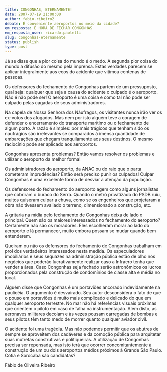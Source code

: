 ```yaml
---
title: CONGONHAS, ETERNAMENTE!
date: 2007-07-19 21:00:00
author: fabio.ribeiro2
debate: É conveniente aeroportos no meio da cidade?
em_resposta: É HORA DE FECHAR CONGONHAS
em_resposta_user: ricardo.paoletti
slug: congonhas-eternamente
status: publish 
type: post
---
```


  

Já se disse que a pior coisa do mundo é o medo. A segunda pior coisa do mundo a difusão do mesmo pela imprensa. Estas verdades parecem se aplicar integralmente aos ecos do acidente que vitimou centenas de pessoas.  

  

Os defensores do fechamento de Congonhas partem de um pressuposto, qual seja: qualquer que seja a causa do acidente o culpado é o aeroporto. Não é não pode ser! O aeroporto é uma coisa e como tal não pode ser culpado pelas cagadas de seus administradores.  

  

Na capela de Nossa Senhora dos Náufragos, os visitantes nunca irão ver os ex-votos dos afogados. Mas nem por isto alguém teve a coragem de defender o encerramento do transporte marítimo ou o fechamento de algum porto. A razão é simples: por mais trágicos que tenham sido os naufrágios são irrelevantes se comparados à imensa quantidade de embarcações que chegam tranquilamente aos seus destinos. O mesmo raciocínio pode ser aplicado aos aeroportos.  

  

Congonhas apresenta problemas? Então vamos resolver os problemas e utilizar o aeroporto da melhor forma!  

  

Os administradores do aeroporto, da ANAC ou do raio que o parta cometeram imprudências? Então será preciso punir os culpados! Culpar Congonhas é uma excelente forma de desviar a atenção da população.   

  

Os defensores do fechamento do aeroporto agem como alguns jornalistas que cobriram o buraco do Serra. Quando o metrô privatizado do PSDB ruiu, muitos quiseram culpar a chuva, como se os engenheiros que projetaram a obra não tivessem avaliado o terreno, dimensionado a construção, etc.  

  

A gritaria na mídia pelo fechamento de Congonhas deixa de lado o principal. Quem são os maiores interessados no fechamento do aeroporto? Certamente não são os moradores. Eles escolheram morar ao lado do aeroporto e lá permanecer, muito embora possam se mudar quando bem entenderem.   

  

  

Queiram ou não os defensores do fechamento de Congonhas trabalham em prol dos verdadeiros interessados nesta medida. Os especuladores imobiliários e seus sequazes na administração pública estão de olho nos negócios que poderão lucrativamente realizar caso a Infraero tenha que vender a área. Caso Congonhas seja fechado serão astronômicos os lucros proporcionados pela construção de condomínios de classe alta e média no local.  

  

  

Alguém disse que Congonhas é um portaviões ancorado indevidamente na paulicéia. O argumento é desvairado. Seu autor desconsidera o fato de que o pouso em portaviões é muito mais complicado e delicado do que em qualquer aeroporto terrestre. No mar não há referências visuais próximas que orientem o piloto em caso de falha na instrumentação. Além disto, as aeronaves militares decolam e às vezes pousam carregadas de bombas e seus pilotos têm tanto medo de morrer quanto qualquer aviador civil.  

  

  

O acidente foi uma tragédia. Mas não podemos permitir que os abutres de sempre se aproveitem dos cadáveres e da comoção pública para arquitetar suas mutretas construtivas e politiqueiras. A utilização de Congonhas precisa ser repensada, mas isto terá que ocorrer concomitantemente à construção de um ou dois aeroportos médios próximos à Grande São Paulo. Cotia e Sorocaba são candidatas?  

  

  

  

Fábio de Oliveira Ribeiro  

